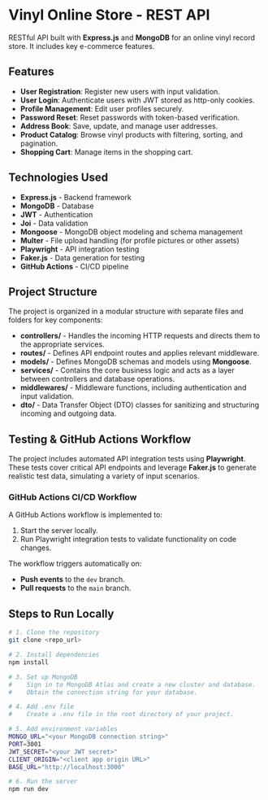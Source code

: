 # Vinyl Online Store - REST API

 RESTful API built with **Express.js** and **MongoDB** for an online vinyl record store. It includes key e-commerce features.


## Features
- **User Registration**: Register new users with input validation.
- **User Login**: Authenticate users with JWT stored as http-only cookies.
- **Profile Management**: Edit user profiles securely.
- **Password Reset**: Reset passwords with token-based verification.
- **Address Book**: Save, update, and manage user addresses.
- **Product Catalog**: Browse vinyl products with filtering, sorting, and pagination.
- **Shopping Cart**: Manage items in the shopping cart.

## Technologies Used
- **Express.js** - Backend framework
- **MongoDB** - Database
- **JWT** - Authentication
- **Joi** - Data validation
- **Mongoose** - MongoDB object modeling and schema management
- **Multer** - File upload handling (for profile pictures or other assets)
- **Playwright** - API integration testing
- **Faker.js** - Data generation for testing
- **GitHub Actions** - CI/CD pipeline

## Project Structure
The project is organized in a modular structure with separate files and folders for key components:
- **controllers/** - Handles the incoming HTTP requests and directs them to the appropriate services.
- **routes/** - Defines API endpoint routes and applies relevant middleware.
- **models/** - Defines MongoDB schemas and models using **Mongoose**.
- **services/** - Contains the core business logic and acts as a layer between controllers and database operations.
- **middlewares/** - Middleware functions, including authentication and input validation.
- **dto/** - Data Transfer Object (DTO) classes for sanitizing and structuring incoming and outgoing data.


## Testing & GitHub Actions Workflow
The project includes automated API integration tests using **Playwright**. These tests cover critical API endpoints and leverage **Faker.js** to generate realistic test data, simulating a variety of input scenarios.

### GitHub Actions CI/CD Workflow
A GitHub Actions workflow is implemented to:
1. Start the server locally.
2. Run Playwright integration tests to validate functionality on code changes.

The workflow triggers automatically on:
- **Push events** to the `dev` branch.
- **Pull requests** to the `main` branch.


## Steps to Run Locally
```bash
# 1. Clone the repository
git clone <repo_url>

# 2. Install dependencies
npm install

# 3. Set up MongoDB
#    Sign in to MongoDB Atlas and create a new cluster and database.
#    Obtain the connection string for your database.

# 4. Add .env file
#    Create a .env file in the root directory of your project.

# 5. Add environment variables
MONGO_URL="<your MongoDB connection string>"
PORT=3001
JWT_SECRET="<your JWT secret>"
CLIENT_ORIGIN="<client app origin URL>"
BASE_URL="http://localhost:3000"

# 6. Run the server
npm run dev
    




